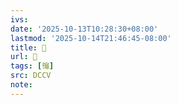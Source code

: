 ```yaml
---
ivs:
date: '2025-10-13T10:28:30+08:00'
lastmod: '2025-10-14T21:46:45-08:00'
title: 􅢰
url: 􅢰
tags: [䶱]
src: DCCV
note:
---
```

